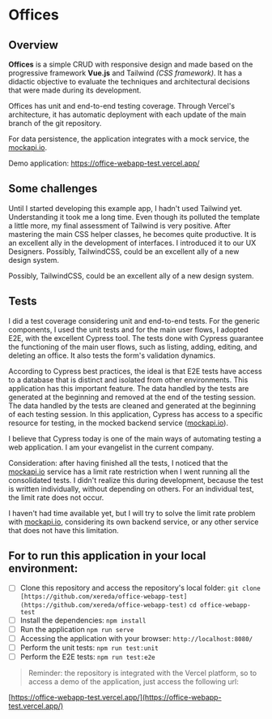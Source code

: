 # Offices

## Overview

**Offices** is a simple CRUD with responsive design and made based on the progressive framework **Vue.js** and Tailwind _(CSS framework)_. It has a didactic objective to evaluate the techniques and architectural decisions that were made during its development.

Offices has unit and end-to-end testing coverage. Through Vercel's architecture, it has automatic deployment with each update of the main branch of the git repository.

For data persistence, the application integrates with a mock service, the [mockapi.io](http://mockapi.io/).

Demo application:
https://office-webapp-test.vercel.app/

## Some challenges

Until I started developing this example app, I hadn't used Tailwind yet. Understanding it took me a long time. Even though its polluted the template a little more, my final assessment of Tailwind is very positive. After mastering the main CSS helper classes, he becomes quite productive. It is an excellent ally in the development of interfaces. I introduced it to our UX Designers. Possibly, TailwindCSS, could be an excellent ally of a new design system.

Possibly, TailwindCSS, could be an excellent ally of a new design system.

## Tests

I did a test coverage considering unit and end-to-end tests. For the generic components, I used the unit tests and for the main user flows, I adopted E2E, with the excellent Cypress tool. The tests done with Cypress guarantee the functioning of the main user flows, such as listing, adding, editing, and deleting an office. It also tests the form's validation dynamics.

According to Cypress best practices, the ideal is that E2E tests have access to a database that is distinct and isolated from other environments. This application has this important feature. The data handled by the tests are generated at the beginning and removed at the end of the testing session. The data handled by the tests are cleaned and generated at the beginning of each testing session. In this application, Cypress has access to a specific resource for testing, in the mocked backend service ([mockapi.io](http://mockapi.io/)).

I believe that Cypress today is one of the main ways of automating testing a web application. I am your evangelist in the current company.

Consideration: after having finished all the tests, I noticed that the [mockapi.io](http://mockapi.io/) service has a limit rate restriction when I went running all the consolidated tests. I didn't realize this during development, because the test is written individually, without depending on others. For an individual test, the limit rate does not occur.

I haven't had time available yet, but I will try to solve the limit rate problem with [mockapi.io](http://mockapi.io/), considering its own backend service, or any other service that does not have this limitation.

## For to run this application in your local environment:

- [ ] Clone this repository and access the repository's local folder:
      `git clone [https://github.com/xereda/office-webapp-test](https://github.com/xereda/office-webapp-test)`
      `cd office-webapp-test`
- [ ] Install the dependencies:
      `npm install`
- [ ] Run the application
      `npm run serve`
- [ ] Accessing the application with your browser:
      `http://localhost:8080/`
- [ ] Perform the unit tests:
      `npm run test:unit`
- [ ] Perform the E2E tests:
      `npm run test:e2e`

> Reminder: the repository is integrated with the Vercel platform, so to access a demo of the application, just access the following url:

[https://office-webapp-test.vercel.app/](https://office-webapp-test.vercel.app/)
